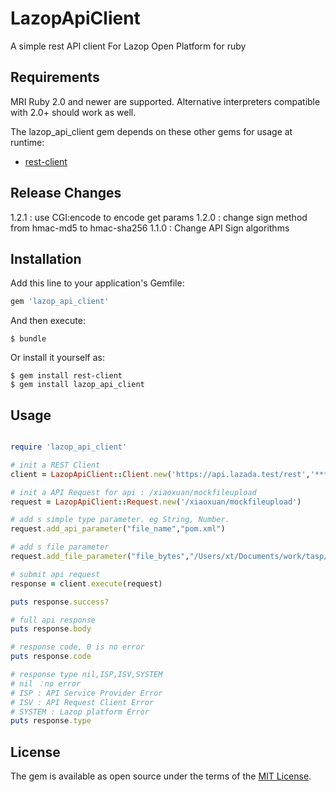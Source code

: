 # LazopApiClient

A simple rest API client For Lazop Open Platform for ruby


## Requirements

MRI Ruby 2.0 and newer are supported. Alternative interpreters compatible with
2.0+ should work as well.

The lazop_api_client gem depends on these other gems for usage at runtime:

* [rest-client](http://rubygems.org/gems/rest-client)


## Release Changes

1.2.1 : use CGI:encode to encode get params
1.2.0 : change sign method from hmac-md5 to hmac-sha256
1.1.0 : Change API Sign algorithms


## Installation

Add this line to your application's Gemfile:


```ruby
gem 'lazop_api_client'
```

And then execute:

    $ bundle

Or install it yourself as:

	$ gem install rest-client
    $ gem install lazop_api_client

## Usage

```ruby

require 'lazop_api_client'

# init a REST Client
client = LazopApiClient::Client.new('https://api.lazada.test/rest','***AppKey***','***SecretKey**')

# init a API Request for api : /xiaoxuan/mockfileupload
request = LazopApiClient::Request.new('/xiaoxuan/mockfileupload')

# add s simple type parameter. eg String, Number.
request.add_api_parameter("file_name","pom.xml")

# add s file parameter
request.add_file_parameter("file_bytes","/Users/xt/Documents/work/tasp/tasp/pom.xml")

# submit api request
response = client.execute(request)

puts response.success?

# full api response
puts response.body

# response code, 0 is no error
puts response.code

# response type nil,ISP,ISV,SYSTEM
# nil ：no error
# ISP : API Service Provider Error
# ISV : API Request Client Error
# SYSTEM : Lazop platform Error
puts response.type


```

## License

The gem is available as open source under the terms of the [MIT License](https://opensource.org/licenses/MIT).

